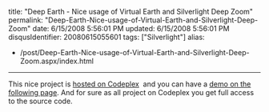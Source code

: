 title: "Deep Earth - Nice usage of Virtual Earth and Silverlight Deep Zoom"
permalink: "Deep-Earth-Nice-usage-of-Virtual-Earth-and-Silverlight-Deep-Zoom"
date: 6/15/2008 5:56:01 PM
updated: 6/15/2008 5:56:01 PM
disqusIdentifier: 20080615055601
tags: ["Silverlight"]
alias:
 - /post/Deep-Earth-Nice-usage-of-Virtual-Earth-and-Silverlight-Deep-Zoom.aspx/index.html
---
<div class="wlWriterHeaderFooter" style="float:right; margin:0px; padding:0px 0px 4px 8px;"><script type="text/javascript">digg_url = "http://weblogs.asp.net/lkempe/archive/2008/06/15/deep-earth-nice-usage-of-virtual-earth-and-silverlight-deep-zoom.aspx";digg_title = "Deep Earth - Nice usage of Virtual Earth and Silverlight Deep Zoom";digg_bgcolor = "#FFFFFF";digg_skin = "normal";</script><script src="http://digg.com/tools/diggthis.js" type="text/javascript"></script><script type="text/javascript">digg_url = undefined;digg_title = undefined;digg_bgcolor = undefined;digg_skin = undefined;</script></div>

This nice project is [hosted on Codeplex](http://www.codeplex.com/deepearth)  and you can have a [demo on the following page](http://deepzoom.soulclients.com/VE/). And for sure as all project on Codeplex you get full access to the source code.
